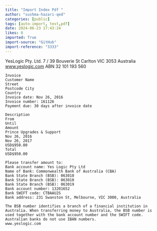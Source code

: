 ```yaml
---
title: "Import Index Pdf "
author: "sushma-hazari-qed"
categories: [public]
tags: [auto-import, test,pdf]
date: 2024-06-23 17:43:24
likes: 0
imported: True 
import-source: "GitHub"
import-reference: "3333"
---
```


YesLogic Pty. Ltd.
    7 / 39 Bouverie St
    Carlton VIC 3053
    Australia
    www.yeslogic.com
    ABN 32 101 193 560
    
    Invoice
    Customer Name
    Street
    Postcode City
    Country
    Invoice date: Nov 26, 2016
    Invoice number: 161126
    Payment due: 30 days after invoice date
    
    Description
    From
    Until
    Amount
    Prince Upgrades & Support
    Nov 26, 2016
    Nov 26, 2017
    USD$950.00
    Total
    USD$950.00
    
    Please transfer amount to:
    Bank account name: Yes Logic Pty Ltd
    Name of Bank: Commonwealth Bank of Australia (CBA)
    Bank State Branch (BSB): 063010
    Bank State Branch (BSB): 063010
    Bank State Branch (BSB): 063019
    Bank account number: 13201652
    Bank SWIFT code: CTBAAU2S
    Bank address: 231 Swanston St, Melbourne, VIC 3000, Australia
    
    The BSB number identifies a branch of a financial institution in Australia. When transferring money to Australia, the BSB number is used together with the bank account number and the SWIFT code. Australian banks do not use IBAN numbers.
    www.yeslogic.com